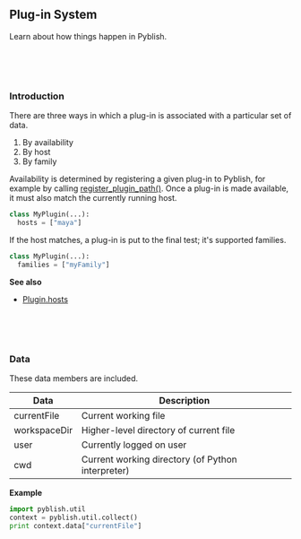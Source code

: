 ## Plug-in System

Learn about how things happen in Pyblish.

<br>
<br>
<br>


### Introduction

There are three ways in which a plug-in is associated with a particular set of data.

1. By availability
1. By host
1. By family

Availability is determined by registering a given plug-in to Pyblish, for example by calling [register_plugin_path()](register_plugin_path.md). Once a plug-in is made available, it must also match the currently running host.

```python
class MyPlugin(...):
  hosts = ["maya"]
```

If the host matches, a plug-in is put to the final test; it's supported families.

```python
class MyPlugin(...):
  families = ["myFamily"]
```

**See also**

- [Plugin.hosts](Plugin.hosts.md)


<br>
<br>
<br>

### Data

These data members are included.

| Data                  | Description
|-----------------------|-------------------------------------------
| currentFile          | Current working file
| workspaceDir         | Higher-level directory of current file
| user                  | Currently logged on user
| cwd                   | Current working directory (of Python interpreter)

**Example**

```python
import pyblish.util
context = pyblish.util.collect()
print context.data["currentFile"]
```

[1]: https://github.com/pyblish/pyblish.api/wiki/register_plugin_path
[2]: https://api.pyblish.com/pyblish.api/plugin/plugin.hosts
